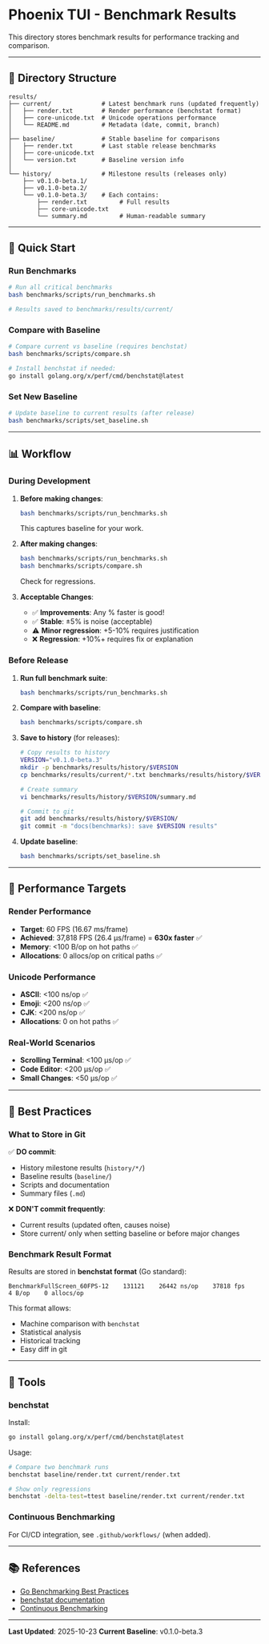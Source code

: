 # Phoenix TUI - Benchmark Results

This directory stores benchmark results for performance tracking and comparison.

---

## 📁 Directory Structure

```
results/
├── current/              # Latest benchmark runs (updated frequently)
│   ├── render.txt        # Render performance (benchstat format)
│   ├── core-unicode.txt  # Unicode operations performance
│   └── README.md         # Metadata (date, commit, branch)
│
├── baseline/             # Stable baseline for comparisons
│   ├── render.txt        # Last stable release benchmarks
│   ├── core-unicode.txt
│   └── version.txt       # Baseline version info
│
└── history/              # Milestone results (releases only)
    ├── v0.1.0-beta.1/
    ├── v0.1.0-beta.2/
    └── v0.1.0-beta.3/    # Each contains:
        ├── render.txt         # Full results
        ├── core-unicode.txt
        └── summary.md         # Human-readable summary
```

---

## 🚀 Quick Start

### Run Benchmarks

```bash
# Run all critical benchmarks
bash benchmarks/scripts/run_benchmarks.sh

# Results saved to benchmarks/results/current/
```

### Compare with Baseline

```bash
# Compare current vs baseline (requires benchstat)
bash benchmarks/scripts/compare.sh

# Install benchstat if needed:
go install golang.org/x/perf/cmd/benchstat@latest
```

### Set New Baseline

```bash
# Update baseline to current results (after release)
bash benchmarks/scripts/set_baseline.sh
```

---

## 📊 Workflow

### During Development

1. **Before making changes**:
   ```bash
   bash benchmarks/scripts/run_benchmarks.sh
   ```
   This captures baseline for your work.

2. **After making changes**:
   ```bash
   bash benchmarks/scripts/run_benchmarks.sh
   bash benchmarks/scripts/compare.sh
   ```
   Check for regressions.

3. **Acceptable Changes**:
   - ✅ **Improvements**: Any % faster is good!
   - ✅ **Stable**: ±5% is noise (acceptable)
   - ⚠️ **Minor regression**: +5-10% requires justification
   - ❌ **Regression**: +10%+ requires fix or explanation

### Before Release

1. **Run full benchmark suite**:
   ```bash
   bash benchmarks/scripts/run_benchmarks.sh
   ```

2. **Compare with baseline**:
   ```bash
   bash benchmarks/scripts/compare.sh
   ```

3. **Save to history** (for releases):
   ```bash
   # Copy results to history
   VERSION="v0.1.0-beta.3"
   mkdir -p benchmarks/results/history/$VERSION
   cp benchmarks/results/current/*.txt benchmarks/results/history/$VERSION/

   # Create summary
   vi benchmarks/results/history/$VERSION/summary.md

   # Commit to git
   git add benchmarks/results/history/$VERSION/
   git commit -m "docs(benchmarks): save $VERSION results"
   ```

4. **Update baseline**:
   ```bash
   bash benchmarks/scripts/set_baseline.sh
   ```

---

## 🎯 Performance Targets

### Render Performance
- **Target**: 60 FPS (16.67 ms/frame)
- **Achieved**: 37,818 FPS (26.4 µs/frame) = **630x faster** ✅
- **Memory**: <100 B/op on hot paths ✅
- **Allocations**: 0 allocs/op on critical paths ✅

### Unicode Performance
- **ASCII**: <100 ns/op ✅
- **Emoji**: <200 ns/op ✅
- **CJK**: <200 ns/op ✅
- **Allocations**: 0 on hot paths ✅

### Real-World Scenarios
- **Scrolling Terminal**: <100 µs/op ✅
- **Code Editor**: <200 µs/op ✅
- **Small Changes**: <50 µs/op ✅

---

## 📝 Best Practices

### What to Store in Git

✅ **DO commit**:
- History milestone results (`history/*/`)
- Baseline results (`baseline/`)
- Scripts and documentation
- Summary files (`.md`)

❌ **DON'T commit frequently**:
- Current results (updated often, causes noise)
- Store current/ only when setting baseline or before major changes

### Benchmark Result Format

Results are stored in **benchstat format** (Go standard):
```
BenchmarkFullScreen_60FPS-12    131121    26442 ns/op    37818 fps    4 B/op    0 allocs/op
```

This format allows:
- Machine comparison with `benchstat`
- Statistical analysis
- Historical tracking
- Easy diff in git

---

## 🔧 Tools

### benchstat

Install:
```bash
go install golang.org/x/perf/cmd/benchstat@latest
```

Usage:
```bash
# Compare two benchmark runs
benchstat baseline/render.txt current/render.txt

# Show only regressions
benchstat -delta-test=ttest baseline/render.txt current/render.txt
```

### Continuous Benchmarking

For CI/CD integration, see `.github/workflows/` (when added).

---

## 📚 References

- [Go Benchmarking Best Practices](https://dave.cheney.net/2013/06/30/how-to-write-benchmarks-in-go)
- [benchstat documentation](https://pkg.go.dev/golang.org/x/perf/cmd/benchstat)
- [Continuous Benchmarking](https://dev.to/vearutop/continuous-benchmarking-with-go-and-github-actions-41ok)

---

**Last Updated**: 2025-10-23
**Current Baseline**: v0.1.0-beta.3
